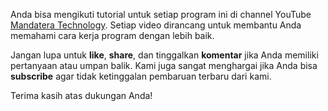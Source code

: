 Anda bisa mengikuti tutorial untuk setiap program ini di channel YouTube  [Mandatera Technology](https://www.youtube.com/@MandateraTechnology). 
Setiap video dirancang untuk membantu Anda memahami cara kerja program dengan lebih baik.
 
Jangan lupa untuk
**like**, 
**share**,
dan tinggalkan **komentar** jika Anda memiliki pertanyaan atau umpan balik.
Kami juga sangat menghargai jika Anda bisa **subscribe** agar tidak ketinggalan pembaruan terbaru dari kami.

Terima kasih atas dukungan Anda!
